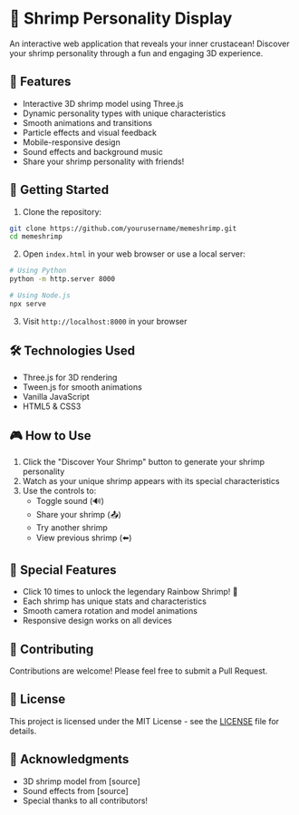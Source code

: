 # 🦐 Shrimp Personality Display

An interactive web application that reveals your inner crustacean! Discover your shrimp personality through a fun and engaging 3D experience.

## 🌟 Features

- Interactive 3D shrimp model using Three.js
- Dynamic personality types with unique characteristics
- Smooth animations and transitions
- Particle effects and visual feedback
- Mobile-responsive design
- Sound effects and background music
- Share your shrimp personality with friends!

## 🚀 Getting Started

1. Clone the repository:
```bash
git clone https://github.com/yourusername/memeshrimp.git
cd memeshrimp
```

2. Open `index.html` in your web browser or use a local server:
```bash
# Using Python
python -m http.server 8000

# Using Node.js
npx serve
```

3. Visit `http://localhost:8000` in your browser

## 🛠️ Technologies Used

- Three.js for 3D rendering
- Tween.js for smooth animations
- Vanilla JavaScript
- HTML5 & CSS3

## 🎮 How to Use

1. Click the "Discover Your Shrimp" button to generate your shrimp personality
2. Watch as your unique shrimp appears with its special characteristics
3. Use the controls to:
   - Toggle sound (🔊)
   - Share your shrimp (📤)
   - Try another shrimp
   - View previous shrimp (⬅️)

## 🎯 Special Features

- Click 10 times to unlock the legendary Rainbow Shrimp! 🌈
- Each shrimp has unique stats and characteristics
- Smooth camera rotation and model animations
- Responsive design works on all devices

## 🤝 Contributing

Contributions are welcome! Please feel free to submit a Pull Request.

## 📝 License

This project is licensed under the MIT License - see the [LICENSE](LICENSE) file for details.

## 🙏 Acknowledgments

- 3D shrimp model from [source]
- Sound effects from [source]
- Special thanks to all contributors! 